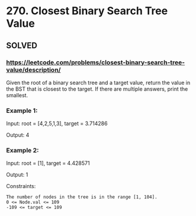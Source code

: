 # 270. Closest Binary Search Tree Value

## SOLVED
### https://leetcode.com/problems/closest-binary-search-tree-value/description/

Given the root of a binary search tree and a target value, return the value in the BST that is closest to the target. If there are multiple answers, print the smallest.



### Example 1:


Input: root = [4,2,5,1,3], target = 3.714286

Output: 4


### Example 2:

Input: root = [1], target = 4.428571

Output: 1


Constraints:

    The number of nodes in the tree is in the range [1, 104].
    0 <= Node.val <= 109
    -109 <= target <= 109